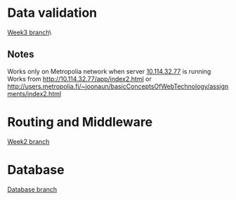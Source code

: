 # Data validation
[Week3 branch](https://github.com/jopakka/bcwt-assignments/tree/week3)\

## Notes
Works only on Metropolia network when server [10.114.32.77](http://10.114.32.77) is running\
Works from http://10.114.32.77/app/index2.html or http://users.metropolia.fi/~joonaun/basicConceptsOfWebTechnology/assignments/index2.html

# Routing and Middleware
[Week2 branch](https://github.com/jopakka/bcwt-assignments/tree/week2)

# Database
[Database branch](https://github.com/jopakka/bcwt-assignments/tree/database)
